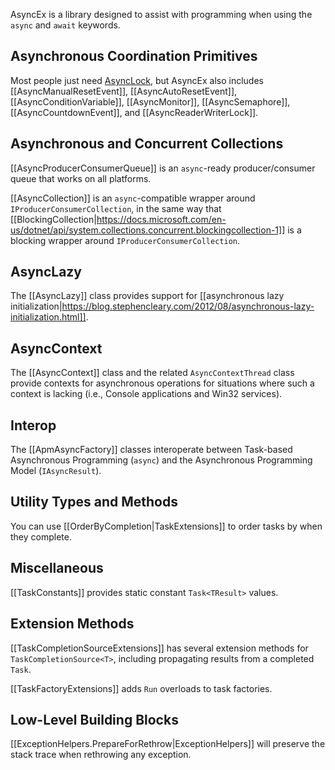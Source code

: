 AsyncEx is a library designed to assist with programming when using the `async` and `await` keywords.

## Asynchronous Coordination Primitives

Most people just need [AsyncLock](AsyncLock.md), but AsyncEx also includes [[AsyncManualResetEvent]], [[AsyncAutoResetEvent]], [[AsyncConditionVariable]], [[AsyncMonitor]], [[AsyncSemaphore]], [[AsyncCountdownEvent]], and [[AsyncReaderWriterLock]].

## Asynchronous and Concurrent Collections

[[AsyncProducerConsumerQueue]] is an `async`-ready producer/consumer queue that works on all platforms.

[[AsyncCollection]] is an `async`-compatible wrapper around `IProducerConsumerCollection`, in the same way that [[BlockingCollection|https://docs.microsoft.com/en-us/dotnet/api/system.collections.concurrent.blockingcollection-1]] is a blocking wrapper around `IProducerConsumerCollection`.

## AsyncLazy

The [[AsyncLazy]] class provides support for [[asynchronous lazy initialization|https://blog.stephencleary.com/2012/08/asynchronous-lazy-initialization.html]].

## AsyncContext

The [[AsyncContext]] class and the related `AsyncContextThread` class provide contexts for asynchronous operations for situations where such a context is lacking (i.e., Console applications and Win32 services).

## Interop

The [[ApmAsyncFactory]] classes interoperate between Task-based Asynchronous Programming (`async`) and the Asynchronous Programming Model (`IAsyncResult`).

## Utility Types and Methods

You can use [[OrderByCompletion|TaskExtensions]] to order tasks by when they complete.

## Miscellaneous

[[TaskConstants]] provides static constant `Task<TResult>` values.

## Extension Methods

[[TaskCompletionSourceExtensions]] has several extension methods for `TaskCompletionSource<T>`, including propagating results from a completed `Task`.

[[TaskFactoryExtensions]] adds `Run` overloads to task factories.

## Low-Level Building Blocks

[[ExceptionHelpers.PrepareForRethrow|ExceptionHelpers]] will preserve the stack trace when rethrowing any exception.
